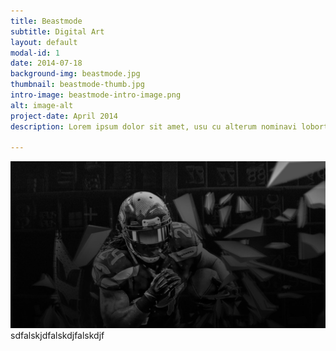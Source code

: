 ```yaml
---
title: Beastmode
subtitle: Digital Art
layout: default
modal-id: 1
date: 2014-07-18
background-img: beastmode.jpg
thumbnail: beastmode-thumb.jpg
intro-image: beastmode-intro-image.png
alt: image-alt
project-date: April 2014
description: Lorem ipsum dolor sit amet, usu cu alterum nominavi lobortis. At duo novum diceret. Tantas apeirian vix et, usu sanctus postulant inciderint ut, populo diceret necessitatibus in vim. Cu eum dicam feugiat noluisse.

---
```


![Test Image](/img/portfolio/beastmode.jpg)
sdfalskjdfalskdjfalskdjf
